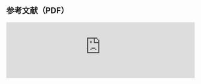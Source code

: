 <html lang="ja">
<head>
    <meta charset="UTF-8">
    <title>PDFの埋め込み表示</title>
    <style>
        /* iframeのサイズ調整 */
        iframe {
            width: 100%; /* ビューポートの幅に合わせて広がる */
            border: none; /* 枠線を非表示に */
        }
    </style>
</head>
<body>

<h2>参考文献（PDF）</h2>

<!-- PDFファイルの埋め込み表示 -->
<iframe src="https://deeplearning-on-graphs.github.io/References.pdf#toolbar=0&navpanes=0"></iframe>

</body>
</html>
